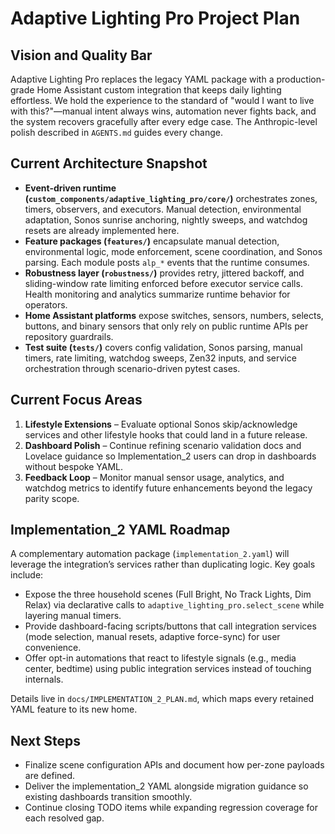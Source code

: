 # Adaptive Lighting Pro Project Plan

## Vision and Quality Bar
Adaptive Lighting Pro replaces the legacy YAML package with a production-grade Home Assistant custom integration that keeps daily lighting effortless. We hold the experience to the standard of "would I want to live with this?"—manual intent always wins, automation never fights back, and the system recovers gracefully after every edge case. The Anthropic-level polish described in `AGENTS.md` guides every change.

## Current Architecture Snapshot
- **Event-driven runtime (`custom_components/adaptive_lighting_pro/core/`)** orchestrates zones, timers, observers, and executors. Manual detection, environmental adaptation, Sonos sunrise anchoring, nightly sweeps, and watchdog resets are already implemented here.
- **Feature packages (`features/`)** encapsulate manual detection, environmental logic, mode enforcement, scene coordination, and Sonos parsing. Each module posts `alp_*` events that the runtime consumes.
- **Robustness layer (`robustness/`)** provides retry, jittered backoff, and sliding-window rate limiting enforced before executor service calls. Health monitoring and analytics summarize runtime behavior for operators.
- **Home Assistant platforms** expose switches, sensors, numbers, selects, buttons, and binary sensors that only rely on public runtime APIs per repository guardrails.
- **Test suite (`tests/`)** covers config validation, Sonos parsing, manual timers, rate limiting, watchdog sweeps, Zen32 inputs, and service orchestration through scenario-driven pytest cases.

## Current Focus Areas
1. **Lifestyle Extensions** – Evaluate optional Sonos skip/acknowledge services and other lifestyle hooks that could land in a future release.
2. **Dashboard Polish** – Continue refining scenario validation docs and Lovelace guidance so Implementation_2 users can drop in dashboards without bespoke YAML.
3. **Feedback Loop** – Monitor manual sensor usage, analytics, and watchdog metrics to identify future enhancements beyond the legacy parity scope.

## Implementation_2 YAML Roadmap
A complementary automation package (`implementation_2.yaml`) will leverage the integration’s services rather than duplicating logic. Key goals include:
- Expose the three household scenes (Full Bright, No Track Lights, Dim Relax) via declarative calls to `adaptive_lighting_pro.select_scene` while layering manual timers.
- Provide dashboard-facing scripts/buttons that call integration services (mode selection, manual resets, adaptive force-sync) for user convenience.
- Offer opt-in automations that react to lifestyle signals (e.g., media center, bedtime) using public integration services instead of touching internals.

Details live in `docs/IMPLEMENTATION_2_PLAN.md`, which maps every retained YAML feature to its new home.

## Next Steps
- Finalize scene configuration APIs and document how per-zone payloads are defined.
- Deliver the implementation_2 YAML alongside migration guidance so existing dashboards transition smoothly.
- Continue closing TODO items while expanding regression coverage for each resolved gap.
